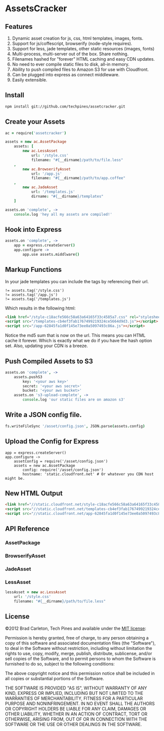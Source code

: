 # AssetsCracker

## Features

1. Dynamic asset creation for js, css, html templates, images, fonts.
2. Support for js/coffescript, browserify (node-style requires).
3. Support for less, jade templates, other static resources (images, fonts)
4. Multi-process, multi-server out of the box.  Share nothing.
5. Filenames hashed for "forever" HTML caching and easy CDN updates.
6. No need to ever compile static files to disk, all-in memory.
7. Ability to push compiled files to Amazon S3 for use with Cloudfront.
8. Can be plugged into express as connect middleware.
9. Easily extensible.

## Install

```bash
npm install git://github.com/techpines/assetcracker.git
```

## Create your Assets
```coffeescript
ac = require('assetcracker')

assets = new ac.AssetPackage
    assets: [
        new ac.LessAsset
            url: '/style.css'
            filename: "#{__dirname}/path/to/file.less"
    ,
        new ac.BrowserifyAsset
            url: '/app.js'
            filename: "#{__dirname}/path/to/app.coffee"
    ,
        new ac.JadeAsset
            url: '/templates.js'
            dirname: "#{__dirname}/templates"
    ]

assets.on 'complete', ->
    console.log 'hey all my assets are compiled!'
```

## Hook into Express
```coffeescript
assets.on 'complete', ->
    app = express.createServer()
    app.configure ->
        app.use assets.middlware()
```

## Markup Functions

In your jade templates you can include the tags by referencing their url.

```
!= assets.tag('/style.css')
!= assets.tag('/app.js')
!= assets.tag('/templates.js')
```

Which results in the following html:

```html
<link href="/style-c18acfe566c58a63a64165f33c4585a7.css" rel="stylesheet"></link>
<script src="/templates-cb4ef3fab1767499219324ce5664d9d3.js"></script>
<script src="/app-62845fa1d0f145e73ee0a5097493c86a.js"></script>
```

Notice the md5 sum that is now on the url.  This means you can HTML cache it forever.  Which is exactly what we do if you have the hash option set.  Also, updating your CDN is a breeze.

## Push Compiled Assets to S3

```coffeescript
assets.on 'complete', ->
    assets.pushS3
        key: '<your aws key>'
        secret: '<your aws secret>'
        bucket: '<your aws bucket>'
    assets.on 's3-upload-complete', ->
        console.log 'our static files are on amazon s3'
```

## Write a JSON config file.

```coffeescript
fs.writeFileSync '/asset/config.json', JSON.parse(assets.config)
```

## Upload the Config for Express

```coffescript
app = express.createServer()
app.configure ->
    assetConfig = require('/asset/config.json')
    assets = new ac.AssetPackage
        config: require('/asset/config.json')
        hostname: 'static.cloudfront.net' # Or whatever you CDN host might be.
```

## New HTML Output

```html
<link href="//static.cloudfront.net/style-c18acfe566c58a63a64165f33c4585a7.css" rel="stylesheet"></link>
<script src="//static.cloudfront.net/templates-cb4ef3fab1767499219324ce5664d9d3.js"></script>
<script src="//static.cloudfront.net/app-62845fa1d0f145e73ee0a5097493c86a.js"></script>
```     


## API Reference

### AssetPackage

### BrowserifyAsset

### JadeAsset

### LessAsset

```coffeescript
lessAsset = new ac.LessAsset
    url: '/style.css'
    filename: "#{__dirname}/path/to/file.less"
```

## License

©2012 Brad Carleton, Tech Pines and available under the [MIT license](http://www.opensource.org/licenses/mit-license.php):

Permission is hereby granted, free of charge, to any person obtaining a copy of this software and associated documentation files (the "Software"), to deal in the Software without restriction, including without limitation the rights to use, copy, modify, merge, publish, distribute, sublicense, and/or sell copies of the Software, and to permit persons to whom the Software is furnished to do so, subject to the following conditions:

The above copyright notice and this permission notice shall be included in all copies or substantial portions of the Software.

THE SOFTWARE IS PROVIDED "AS IS", WITHOUT WARRANTY OF ANY KIND, EXPRESS OR IMPLIED, INCLUDING BUT NOT LIMITED TO THE WARRANTIES OF MERCHANTABILITY, FITNESS FOR A PARTICULAR PURPOSE AND NONINFRINGEMENT. IN NO EVENT SHALL THE AUTHORS OR COPYRIGHT HOLDERS BE LIABLE FOR ANY CLAIM, DAMAGES OR OTHER LIABILITY, WHETHER IN AN ACTION OF CONTRACT, TORT OR OTHERWISE, ARISING FROM, OUT OF OR IN CONNECTION WITH THE SOFTWARE OR THE USE OR OTHER DEALINGS IN THE SOFTWARE.
